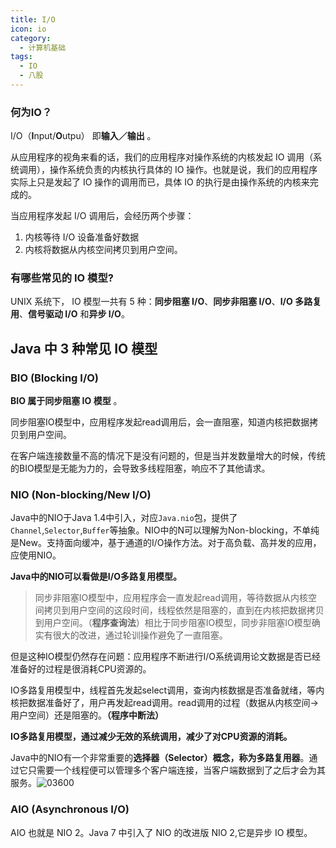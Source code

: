 ```yaml
---
title: I/O
icon: io
category:
  - 计算机基础
tags:
  - IO
  - 八股
---
```

### 何为IO？

I/O（**I**nput/**O**utpu） 即**输入／输出** 。

从应用程序的视角来看的话，我们的应用程序对操作系统的内核发起 IO 调用（系统调用），操作系统负责的内核执行具体的 IO 操作。也就是说，我们的应用程序实际上只是发起了 IO 操作的调用而已，具体 IO 的执行是由操作系统的内核来完成的。

当应用程序发起 I/O 调用后，会经历两个步骤：

1. 内核等待 I/O 设备准备好数据
2. 内核将数据从内核空间拷贝到用户空间。

<!-- more -->

### 有哪些常见的 IO 模型?

UNIX 系统下， IO 模型一共有 5 种：**同步阻塞 I/O**、**同步非阻塞 I/O**、**I/O 多路复用**、**信号驱动 I/O** 和**异步 I/O**。

## Java 中 3 种常见 IO 模型

### BIO (Blocking I/O)

**BIO 属于同步阻塞 IO 模型** 。

同步阻塞IO模型中，应用程序发起read调用后，会一直阻塞，知道内核把数据拷贝到用户空间。

在客户端连接数量不高的情况下是没有问题的，但是当并发数量增大的时候，传统的BIO模型是无能为力的，会导致多线程阻塞，响应不了其他请求。

### NIO (Non-blocking/New I/O)

Java中的NIO于Java 1.4中引入，对应`Java.nio`包，提供了`Channel`,`Selector`,`Buffer`等抽象。NIO中的N可以理解为Non-blocking，不单纯是New。支持面向缓冲，基于通道的I/O操作方法。对于高负载、高并发的应用，应使用NIO。

**Java中的NIO可以看做是I/O多路复用模型。**

>  同步非阻塞IO模型中，应用程序会一直发起read调用，等待数据从内核空间拷贝到用户空间的这段时间，线程依然是阻塞的，直到在内核把数据拷贝到用户空间。（**程序查询法**）相比于同步阻塞IO模型，同步非阻塞IO模型确实有很大的改进，通过轮训操作避免了一直阻塞。

但是这种IO模型仍然存在问题：应用程序不断进行I/O系统调用论文数据是否已经准备好的过程是很消耗CPU资源的。

IO多路复用模型中，线程首先发起select调用，查询内核数据是否准备就绪，等内核把数据准备好了，用户再发起read调用。read调用的过程（数据从内核空间->用户空间）还是阻塞的。**（程序中断法）**

**IO多路复用模型，通过减少无效的系统调用，减少了对CPU资源的消耗。**

Java中的NIO有一个非常重要的**选择器（Selector）**概念，称为**多路复用器**。通过它只需要一个线程便可以管理多个客户端连接，当客户端数据到了之后才会为其服务。![03600](https://blog-1312634242.cos.ap-shanghai.myqcloud.com/markdown/03600.jpg)

### AIO (Asynchronous I/O)

AIO 也就是 NIO 2。Java 7 中引入了 NIO 的改进版 NIO 2,它是异步 IO 模型。
